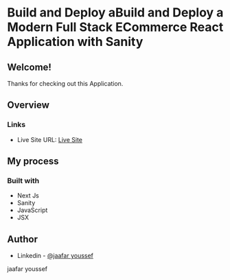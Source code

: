# Build and Deploy aBuild and Deploy a Modern Full Stack ECommerce React Application with Sanity


## Welcome! 
Thanks for checking out this Application.

## Overview

### Links
- Live Site URL: [Live Site](https://sanity-ecommerce-next-js-vsvz.vercel.app/)

## My process

### Built with

- Next Js
- Sanity
- JavaScript
- JSX



## Author

- Linkedin - [@jaafar youssef](https://www.linkedin.com/in/jaafar-youssef-923100249/)

jaafar youssef

